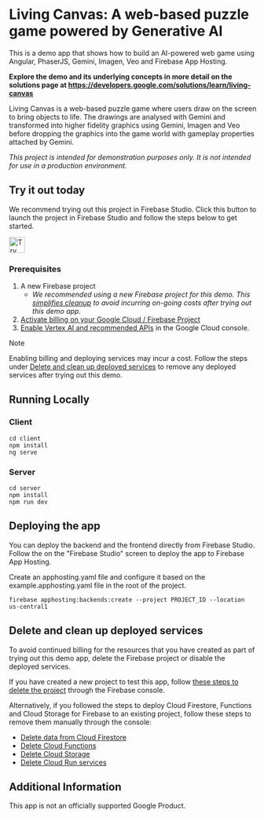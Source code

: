 # Living Canvas: A web-based puzzle game powered by Generative AI

This is a demo app that shows how to build an AI-powered web game using Angular, PhaserJS, Gemini, Imagen, Veo and Firebase App Hosting.

**Explore the demo and its underlying concepts in more detail on the solutions page at https://developers.google.com/solutions/learn/living-canvas**

Living Canvas is a web-based puzzle game where users draw on the screen to bring objects to life. The drawings are analysed with Gemini and transformed into higher fidelity graphics using Gemini, Imagen and Veo before dropping the graphics into the game world with gameplay properties attached by Gemini.

*This project is intended for demonstration purposes only. It is not
intended for use in a production environment.*

## Try it out today

We recommend trying out this project in Firebase Studio. Click this button to launch the project in Firebase Studio and follow the steps below to get started.

<a href="https://studio.firebase.google.com/import?url=https%3A%2F%2Fgithub.com%2FFirebaseExtended%2Fsolution-living-canvas">
  <picture>
    <source
      media="(prefers-color-scheme: dark)"
      srcset="https://cdn.firebasestudio.dev/btn/try_dark_32.svg">
    <source
      media="(prefers-color-scheme: light)"
      srcset="https://cdn.firebasestudio.dev/btn/try_light_32.svg">
    <img
      height="32"
      alt="Try in Firebase Studio"
      src="https://cdn.firebasestudio.dev/btn/try_blue_32.svg">
  </picture>
</a>

### Prerequisites

1. A new Firebase project
   - *We recommended using a new Firebase project for this demo. This [simplifies cleanup](#delete-and-clean-up-deployed-services) to avoid incurring on-going costs after trying out this demo app.*
1. [Activate billing on your Google Cloud / Firebase Project](https://console.cloud.google.com/billing/linkedaccount?project=_)
1. [Enable Vertex AI and recommended APIs](https://console.cloud.google.com/vertex-ai) in the Google Cloud console.

> [!NOTE]
> Enabling billing and deploying services may incur a cost. Follow the steps under [Delete and clean up deployed services](#delete-and-clean-up-deployed-services) to remove any deployed services after trying out this demo.

## Running Locally

### Client

```
cd client
npm install
ng serve
```

### Server

```
cd server
npm install
npm run dev
```

<!-- 
### Getting started in Firebase Studio

1. Open the project in Firebase Studio.
1. When prompted, select your Firebase project.
1. Log into Firebase Hosting. Navigate to the "Firebase Studio" screen and select "Authenticate". Follow the prompts in the terminal.
1. Prepare your Firebase project by setting up security rules, TTL configuration and functions for cleaning up data:
   1. Select a Firebase project: `firebase use`.
   2. Deploy Firestore, Storage and Functions: `firebase deploy --only firestore,storage,functions`
   3. Follow any additional prompts to set up access and grant permissions.
   4. You may need to grant the *Logs Writer* permission.
1. Configure Firebase for the Angular frontend app.
   1. Navigate to the Firebase console, create a new web client and donwload the configuration file for your project.
   1. Add the configuration into the file `client/web/angular-customer-app/src/environments/environment.development.ts`.
1. The app is now ready! Switch to the **Web Preview** to see it in action.

### Getting started locally

You can run the application locally and access Firebase and Google Cloud directly.

#### Local Prerequisites

1. Set up the [Google Cloud SDK](https://cloud.google.com/sdk/docs/install-sdk).
1. Set up the [Firebase CLI](https://firebase.google.com/docs/cli).
1. Set up [Application Default Credentials (ADC) for a local development environment](https://cloud.google.com/docs/authentication/set-up-adc-local-dev-environment)

Follow the steps in [services/cloud-run](services/cloud-run), [client/web/angular-customer-app](client/web/angular-customer-app) and [services/local-recommendation](services/local-recommendation) to run each component.

## Demo and code overview

This project consists of two main parts:

* [client/web/angular-customer-app](client/web/angular-customer-app/): The frontend customer ordering app, built with Angular.
* [services/cloud-run/](services/cloud-run/): The backend, built with Genkit, Vertex AI, Firestore, Clound Run and Cloud Storage for Firebase.

Two additional systems provide some additional services:

* [services/functions](services/functions/): Cloud Functions for Firebase to handle clean up of data stored in Cloud Storage.
* [services/local-recommendation](services/local-recommendation/): A simple HTTP-service that returns a drink recommendation from a fixed list of beverages.

## Demo walkthrough and examples

Once the application is up and running, talk to the agent to assemble and submit a beverage order.

Here are some example messages to try.

### Orders

```text
I want to order a latte with oat milk and double shots.
Add 1 latte, regular milk, 1 shot, no sweeteners to the order.
Order a cappucino with almond milk and extra sugar.
I'd like a decaf almond cappuccino, double shots with chocolate sauce.
Add a cortado with with quadruple shots, iced, regular milk and a Matcha Latte with extra foam, hazelnut sauce and sugar free vanilla sweetener.
Order 1 latte with oat milk, 2 shots and a latte, regular milk, 1 shot with sugar.
``` 

-->

## Deploying the app

You can deploy the backend and the frontend directly from Firebase Studio. Follow the on the "Firebase Studio" screen to deploy the app to Firebase App Hosting.

Create an apphosting.yaml file and configure it based on the example.apphosting.yaml file in the root of the project.

`firebase apphosting:backends:create --project PROJECT_ID --location us-central1`



## Delete and clean up deployed services

To avoid continued billing for the resources that you have created as part of trying out this demo app, delete the Firebase project or disable the deployed services.

If you have created a new project to test this app, follow [these steps to delete the project](https://support.google.com/firebase/answer/9137886?hl=en) through the Firebase console.

Alternatively, if you followed the steps to deploy Cloud Firestore, Functions and Cloud Storage for Firebase to an existing project, follow these steps to remove them manually through the console:
* [Delete data from Cloud Firestore](https://firebase.google.com/docs/firestore/using-console#delete_data)
* [Delete Cloud Functions](https://firebase.google.com/docs/functions/manage-functions?gen=2nd#delete_functions)
* [Delete Cloud Storage](https://firebase.google.com/docs/storage/manage-stored-files#delete)
* [Delete Cloud Run services](https://cloud.google.com/run/docs/managing/services#delete)

## Additional Information

This app is not an officially supported Google Product.




















<!-- 

# Folder Structure

- **client**: client app development, using Angular and PhaserJS
- **server**: server that serves the application, using Express.js

## Google Cloud project setup

Install the GCloud SDK to have access to GCloud on the command-line: https://cloud.google.com/sdk/docs/install

Via the Google Cloud console, create a project:
- https://console.cloud.google.com/welcome
- And enable the Gemini API: https://console.cloud.google.com/apis/library/generativelanguage.googleapis.com?
- And enable the Vertex API: https://console.cloud.google.com/apis/library/aiplatform.googleapis.com

Back in the terminal console, authenticate with GCloud to connect the Cloud project to the server app on the command-line:
```
gcloud auth login
gcloud config set project PROJECT_ID
``` -->
